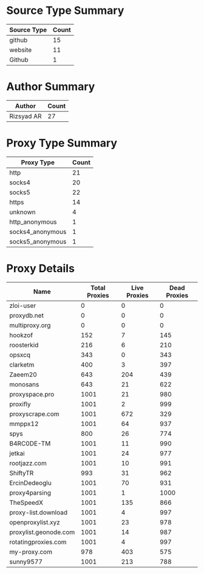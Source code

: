 # Source Type Summary

| Source Type | Count |
|-------------|-------|
| github | 15 |
| website | 11 |
| Github | 1 |


# Author Summary

| Author | Count |
|--------|-------|
| Rizsyad AR | 27 |


# Proxy Type Summary

| Proxy Type | Count |
|------------|-------|
| http | 21 |
| socks4 | 20 |
| socks5 | 22 |
| https | 14 |
| unknown | 4 |
| http_anonymous | 1 |
| socks4_anonymous | 1 |
| socks5_anonymous | 1 |


# Proxy Details

| Name | Total Proxies | Live Proxies | Dead Proxies |
|------|---------------|--------------|---------------|
| zloi-user | 0 | 0 | 0 |
| proxydb.net | 0 | 0 | 0 |
| multiproxy.org | 0 | 0 | 0 |
| hookzof | 152 | 7 | 145 |
| roosterkid | 216 | 6 | 210 |
| opsxcq | 343 | 0 | 343 |
| clarketm | 400 | 3 | 397 |
| Zaeem20 | 643 | 204 | 439 |
| monosans | 643 | 21 | 622 |
| proxyspace.pro | 1001 | 21 | 980 |
| proxifly | 1001 | 2 | 999 |
| proxyscrape.com | 1001 | 672 | 329 |
| mmppx12 | 1001 | 64 | 937 |
| spys | 800 | 26 | 774 |
| B4RC0DE-TM | 1001 | 11 | 990 |
| jetkai | 1001 | 24 | 977 |
| rootjazz.com | 1001 | 10 | 991 |
| ShiftyTR | 993 | 31 | 962 |
| ErcinDedeoglu | 1001 | 70 | 931 |
| proxy4parsing | 1001 | 1 | 1000 |
| TheSpeedX | 1001 | 135 | 866 |
| proxy-list.download | 1001 | 4 | 997 |
| openproxylist.xyz | 1001 | 23 | 978 |
| proxylist.geonode.com | 1001 | 14 | 987 |
| rotatingproxies.com | 1001 | 4 | 997 |
| my-proxy.com | 978 | 403 | 575 |
| sunny9577 | 1001 | 213 | 788 |
